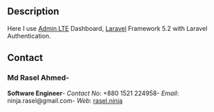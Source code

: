 ﻿## Description

Here I use [Admin LTE](https://almsaeedstudio.com/preview) Dashboard, [Laravel](https://laravel.com/) Framework 5.2 with Laravel Authentication.

## Contact

### Md Rasel Ahmed-
**Software Engineer**-
*Contact No*: +880 1521 224958-
*Email*: ninja.rasel@gmail.com-
*Web*: [rasel.ninja](http://rasel.ninja)


